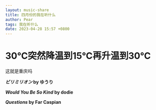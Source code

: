 ```yaml
---
layout: music-share
title: 四月份的我在听什么
author: Pear
tags: 我在听什么
date: 2023-04-28 15:57 +0800
---
```

<script>
    var music_list = [
    {
        music_title: "ビリミリオン",
        music_author: "ゆうり",
        file_hash: "6b1977c46759a42676680d0c67e4dcfe058e4a6a5773e3c0967a4189cbcede62",
        howl: null
    },
    {
        music_title: "Would You Be So Kind",
        music_author: "dodie",
        file_hash: "985e46eb61cb289681063f8b1b49c201448a3a5adcb684d3a3be45bb3261ccfa",
        howl: null
    },
    {
        music_title: "Questions",
        music_author: "Far Caspian",
        file_hash: "ccfbbdee0da693f75722e1b3ae51e5f35ee2fab55aee1c18162b2ec62c219526",
        howl: null
    }
]
var vault_url = "https://blog-1300514373.cos.ap-guangzhou.myqcloud.com/Music_Share/2023/04/";
</script>

# 30℃突然降温到15℃再升温到30℃

这就是重庆吗

**_ビリミリオン_ by ゆうり**

**_Would You Be So Kind_ by dodie**

**_Questions_ by Far Caspian**

